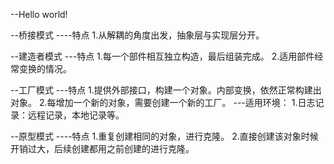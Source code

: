 --Hello world!


--桥接模式
----特点
    1.从解耦的角度出发，抽象层与实现层分开。

--建造者模式
---特点
    1.每一个部件相互独立构造，最后组装完成。
    2.适用部件经常变换的情况。


--工厂模式
---特点
    1.提供外部接口，构建一个对象。内部变换，依然正常构建出对象。
    2.每增加一个新的对象，需要创建一个新的工厂。
---适用环境：
    1.日志记录：远程记录，本地记录等。


--原型模式
----特点
    1.重复创建相同的对象，进行克隆。
    2.直接创建该对象时候开销过大，后续创建都用之前创建的进行克隆。
